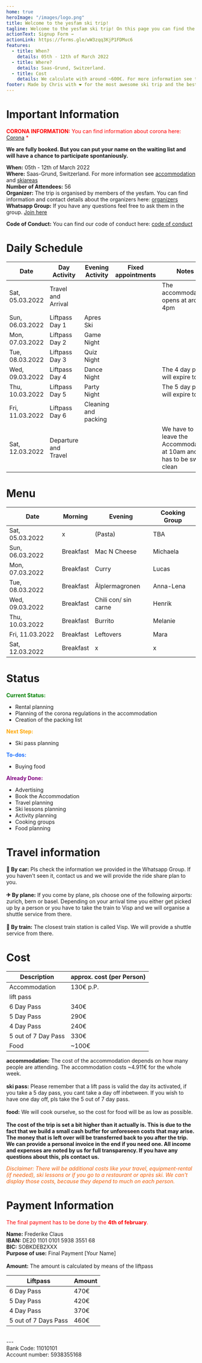 ```yaml
---
home: true
heroImage: "/images/logo.png"
title: Welcome to the yesfam ski trip!
tagline: Welcome to the yesfam ski trip! On this page you can find the current status and all the information about the ski trip. The Signup for the trip is closed, since we are booked out. But you can put your name on the waiting list.
actionText: Signup Form →
actionLink: https://forms.gle/wW3zqq3KjP1FDMuc6
features:
  - title: When?
    details: 05th - 12th of March 2022
  - title: Where?
    details: Saas-Grund, Switzerland.
  - title: Cost
    details: We calculate with around ~600€. For more information see the cost section.
footer: Made by Chris with ❤️ for the most awesome ski trip and the best community
---
```


# Important Information

<span style="color:red">**CORONA INFORMATION:** You can find information about corona here: [Corona](/corona/) \*</span>

**We are fully booked. But you can put your name on the waiting list and will have a chance to participate spontaniously.**

**When:** 05th - 12th of March 2022 \
**Where:** Saas-Grund, Switzerland. For more information see [accommodation](/accommodation/) and [skiareas](/skiarea/) \
**Number of Attendees:** 56 \
**Organizer:** The trip is organised by members of the yesfam. You can find information and contact details about the organizers here: [organizers](/organizers/) \
**Whatsapp Group:** If you have any questions feel free to ask them in the group. [Join here](https://chat.whatsapp.com/I1snqCa6e33330ESArl7Yb)

**Code of Conduct:** You can find our code of conduct here: [code of conduct](/code-of-conduct/)

# Daily Schedule

| Date            | Day Activity         | Evening Activity     | Fixed appointments | Notes                                                                   |
| --------------- | -------------------- | -------------------- | ------------------ | ----------------------------------------------------------------------- |
| Sat, 05.03.2022 | Travel and Arrival   |                      |                    | The accommodation opens at around 4pm                                   |
| Sun, 06.03.2022 | Liftpass Day 1       | Apres Ski            |                    |                                                                         |
| Mon, 07.03.2022 | Liftpass Day 2       | Game Night           |                    |                                                                         |
| Tue, 08.03.2022 | Liftpass Day 3       | Quiz Night           |                    |                                                                         |
| Wed, 09.03.2022 | Liftpass Day 4       | Dance Night          |                    | The 4 day pass will expire today                                        |
| Thu, 10.03.2022 | Liftpass Day 5       | Party Night          |                    | The 5 day pass will expire today                                        |
| Fri, 11.03.2022 | Liftpass Day 6       | Cleaning and packing |                    |                                                                         |
| Sat, 12.03.2022 | Departure and Travel |                      |                    | We have to leave the Accommodation at 10am and it has to be swept clean |

# Menu

| Date            | Morning   | Evening              | Cooking Group |
| --------------- | --------- | -------------------- | ------------- |
| Sat, 05.03.2022 | x         | (Pasta)              | TBA           |
| Sun, 06.03.2022 | Breakfast | Mac N Cheese         | Michaela      |
| Mon, 07.03.2022 | Breakfast | Curry                | Lucas         |
| Tue, 08.03.2022 | Breakfast | Älplermagronen       | Anna-Lena     |
| Wed, 09.03.2022 | Breakfast | Chili con/ sin carne | Henrik        |
| Thu, 10.03.2022 | Breakfast | Burrito              | Melanie       |
| Fri, 11.03.2022 | Breakfast | Leftovers            | Mara          |
| Sat, 12.03.2022 | Breakfast | x                    | x             |

# Status

<span style="color:green">**Current Status:**</span>

- Rental planning
- Planning of the corona regulations in the accommodation
- Creation of the packing list

<span style="color:orange">**Next Step:**</span>

- Ski pass planning

<span style="color:#1a6eff">**To-dos:**</span>

- Buying food

<span style="color:purple">**Already Done:**</span>

- Advertising
- Book the Accommodation
- Travel planning
- Ski lessons planning
- Activity planning
- Cooking groups
- Food planning

# Travel information

**🚗 By car:** Pls check the information we provided in the Whatsapp Group. If you haven't seen it, contact us and we will provide the ride share plan to you. \
\
**✈ By plane:** If you come by plane, pls choose one of the following airports: zurich, bern or basel. Depending on your arrival time you either get picked up by a person or you have to take the train to Visp and we will organise a shuttle service from there. \
\
**🚈 By train:** The closest train station is called Visp. We will provide a shuttle service from there.

# Cost

| Description         | approx. cost (per Person) |
| ------------------- | ------------------------- |
| Accommodation       | 130€ p.P.                 |
| lift pass           |                           |
| 6 Day Pass          | 340€                      |
| 5 Day Pass          | 290€                      |
| 4 Day Pass          | 240€                      |
| 5 out of 7 Day Pass | 330€                      |
| Food                | ~100€                     |

**accommodation:** The cost of the accommodation depends on how many people are attending. The accommodation costs ~4.911€ for the whole week. \
\
**ski pass:** Please remember that a lift pass is valid the day its activated, if you take a 5 day pass, you cant take a day off inbetween. If you wish to have one day off, pls take the 5 out of 7 day pass. \
\
**food:** We will cook ourselve, so the cost for food will be as low as possible. \
\
**The cost of the trip is set a bit higher than it actually is. This is due to the fact that we build a small cash buffer for unforeseen costs that may arise. The money that is left over will be transferred back to you after the trip.
We can provide a personal invoice in the end if you need one. All income and expenses are noted by us for full transparency.
If you have any questions about this, pls contact us.**

<span style="color:#F25C05"> _Disclaimer: There will be additional costs like your travel, equipment-rental (if needed), ski lessons or if you go to a restaurant or après ski. We can't display those costs, because they depend to much on each person._ </span>

# Payment Information

<span style="color:red">The final payment has to be done by the **4th of february**.</span>

**Name:** Frederike Claus \
**IBAN:** DE20 1101 0101 5938 3551 68 \
**BIC:** SOBKDEB2XXX \
**Purpose of use:** Final Payment [Your Name] \
\
**Amount:** The amount is calculated by means of the liftpass

| Liftpass             | Amount |
| -------------------- | ------ |
| 6 Day Pass           | 470€   |
| 5 Day Pass           | 420€   |
| 4 Day Pass           | 370€   |
| 5 out of 7 Days Pass | 460€   |

\
--- \
Bank Code: 11010101 \
Account number: 5938355168
